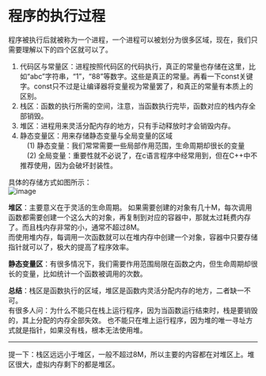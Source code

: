 # 程序的执行过程
程序被执行后就被称为一个进程，一个进程可以被划分为很多区域，现在，我们只需要理解以下的四个区就可以了。  
1. 代码区与常量区：进程按照代码区的代码执行，真正的常量也存储在这里，比如“abc”字符串，“1”，“88”等数字。这些是真正的常量。再看一下const关键字。const只不过是让编译器将变量视为常量罢了，和真正的常量有本质上的区别。  
2. 栈区：函数的执行所需的空间，注意，当函数执行完毕，函数对应的栈内存全部销毁。  
3. 堆区：进程用来灵活分配内存的地方，只有手动释放时才会销毁内存。  
4. 静态变量区：用来存储静态变量与全局变量的区域  
&emsp;(1) 静态变量：我们常常需要一些局部作用范围，生命周期却很长的变量  
&emsp;(2) 全局变量：重要性就不必说了，在c语言程序中经常用到，但在C++中不推荐使用，因为会破坏封装性。

具体的存储方式如图所示：  
![image](https://github.com/luseYang/modern-Cpp-98-11-14-17-Study/assets/170928930/da7239df-af17-415f-8511-c468babe669f)

**堆区**：主要意义在于灵活的生命周期。
如果需要创建的对象有几十M，每次调用函数都需要创建一个这么大的对象，再复制到对应的容器中，那就太过耗费内存了。而且栈内存非常的小，通常不超过8M。  
而使用堆内存，每调用一次函数就可以在堆内存中创建一个对象，容器中只要存储指针就可以了，极大的提高了程序效率。

**静态变量区**：有很多情况下，我们需要作用范围局限在函数之内，但生命周期却很长的变量，比如统计一个函数被调用的次数。  

**总结**：栈区是函数执行的区域，堆区是函数内灵活分配内存的地方，二者缺一不可。  
有很多人问：为什么不能只在栈上运行程序，因为当函数运行结束时，栈是要销毁的，其上分配的内存全部失效。
也不能只在堆上运行程序，因为堆的唯一寻址方式就是指针，如果没有栈，根本无法使用堆。

---
提一下：栈区远远小于堆区，一般不超过8M，所以主要的内容都在对堆区上。堆区很大，虚拟内存剩下的都是堆区。
